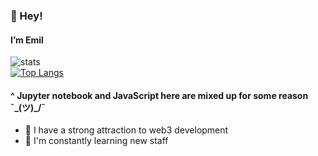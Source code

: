 <!---
poolsar42/poolsar42 is a ✨ special ✨ repository because its `README.md` (this file) appears on your GitHub profile.
You can click the Preview link to take a look at your changes.
--->
 ### 👋 Hey!
 #### I’m Emil
![stats](https://github-readme-stats.vercel.app/api?username=poolsar42&count_private=true&include_all_commits=true&show_icons=true&theme=midnight-purple)  
[![Top Langs](https://github-readme-stats.vercel.app/api/top-langs/?username=poolsar42&langs_count=8)](https://github.com/poolsar42/github-readme-stats)


#### ^ Jupyter notebook and JavaScript here are mixed up for some reason ¯\_(ツ)_/¯

- 👀 I have a strong attraction to web3 development
- 🌱 I'm constantly learning new staff
